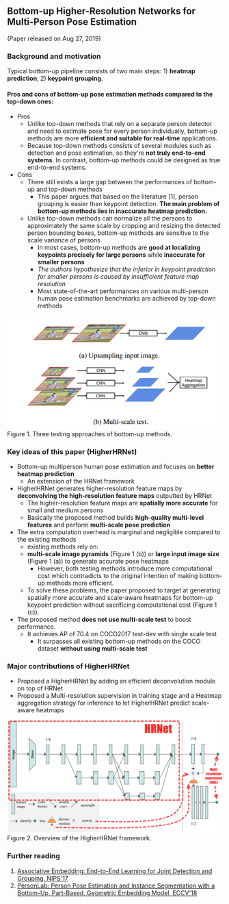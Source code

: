 ## Bottom-up Higher-Resolution Networks for Multi-Person Pose Estimation

(Paper released on Aug 27, 2019)

### Background and motivation

Typical bottom-up pipeline consists of two main steps: 1) **heatmap prediction**; 2) **keypoint grouping**.

#### Pros and cons of bottom-up pose estimation methods compared to the top-down ones:
- Pros
  - Unlike top-down methods that rely on a separate person detector and need to estimate pose for every person individually, bottom-up methods are more **efficient and suitable for real-time** applications.
  - Because top-down methods consists of several modules such as detection and pose estimation, so they're **not truly end-to-end systems**. In contrast, bottom-up methods could be designed as true end-to-end systems.
- Cons
  - There still exists a large gap between the performances of bottom-up and top-down methods
    - This paper argues that based on the literature [1], person grouping is easier than keypoint detection. **The main problem of bottom-up methods lies in inaccurate heatmap prediction.**
  - Unlike top-down methods can normalize all the persons to approximately the same scale by cropping and resizing the detected person bounding boxes, bottom-up methods are sensitive to the scale variance of persons
    - In most cases, bottom-up methods are **good at localizing keypoints precisely for large persons** while **inaccurate for smaller persons**
    - *The authors hypothesize that the inferior in keypoint prediction for smaller persons is caused by insufficient feature map resolution*
    - Most state-of-the-art performances on various multi-person human pose estimation benchmarks are achieved by top-down methods

<img src="figures/higherHRNet_three_testing.png" width="600">
Figure 1. Three testing approaches of bottom-up methods.

### Key ideas of this paper (HigherHRNet)
- Bottom-up multiperson human pose estimation and focuses on **better heatmap prediction**
  - An extension of the HRNet framework
- HigherHRNet generates higher-resolution feature maps by **deconvolving the high-resolution feature maps** outputted by
HRNet
  - The higher-resolution feature maps are **spatially more accurate** for small and medium persons
  - Basically the proposed method builds **high-quality multi-level features** and perform **multi-scale pose prediction**
- The extra computation overhead is marginal and negligible compared to the existing methods
  - existing methods rely on:
  - **multi-scale image pyramids** (Figure 1 (b)) or **large input image size** (Figure 1 (a)) to generate accurate pose heatmaps
    - However, both testing methods introduce more computational cost which contradicts to the original intention of making bottom-up methods more efficient.
  - To solve these problems, the paper proposed to target at generating spatially more accurate and scale-aware heatmaps for bottom-up keypoint prediction without sacrificing computational cost (Figure 1 (c)).
- The proposed method **does not use multi-scale test** to boost performance.
  - It achieves AP of 70.4 on COCO2017 test-dev with single scale test
    - It surpasses all existing bottom-up methods on the COCO dataset **without using multi-scale test**

### Major contributions of HigherHRNet
- Proposed a HigherHRNet by adding an efficient deconvolution module on top of HRNet
- Proposed a Multi-resolution supervision in training stage and a Heatmap aggregation strategy for inference to let HigherHRNet predict scale-aware heatmaps

<img src="figures/HigherHRNet_framework.png" width="800">
Figure 2. Overview of the HigherHRNet framework.

### Further reading
1. [Associative Embedding: End-to-End Learning for Joint Detection and Grouping, NIPS'17](https://papers.nips.cc/paper/6822-associative-embedding-end-to-end-learning-for-joint-detection-and-grouping.pdf)
2. [PersonLab: Person Pose Estimation and Instance Segmentation with a Bottom-Up, Part-Based, Geometric Embedding Model, ECCV'18](https://arxiv.org/pdf/1803.08225.pdf)
